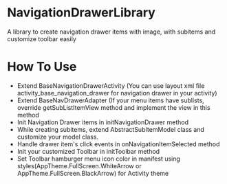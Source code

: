 # NavigationDrawerLibrary
A library to create navigation drawer items with image, with subitems and customize toolbar easily

# How To Use

- Extend BaseNavigationDrawerActivity (You can use layout xml file activity_base_navigation_drawer for navigation drawer in your activity)
- Extend BaseNavDrawerAdapter (If your menu items have sublists, override getSubListItemView method and implement the view in this method
- Init Navigation Drawer items in initNavigationDrawer method
- While creating subitems, extend AbstractSubItemModel class and customize your model class.
- Handle drawer item's click events in onNavigationItemSelected method
- Init your customized Toolbar in initToolbar method
- Set Toolbar hamburger menu icon color in manifest using styles(AppTheme.FullScreen.WhiteArrow or AppTheme.FullScreen.BlackArrow) for Activity theme


